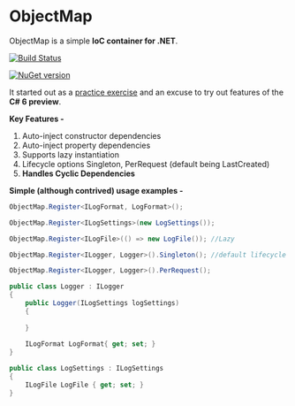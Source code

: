# ObjectMap
ObjectMap is a simple **IoC container for .NET**. 

[![Build Status](https://travis-ci.org/robinmaben/ObjectMap.svg?branch=master)](https://travis-ci.org/robinmaben/ObjectMap) 

[![NuGet version](https://badge.fury.io/nu/ObjectMap.svg)](http://badge.fury.io/nu/ObjectMap)

It started out as a [practice exercise](http://blog.mabenrob.in/post/objetmap-reinventing-the-wheel-learning-by-synthesis) and an excuse to try out features of the **C# 6 preview**.

**Key Features -**

1. Auto-inject constructor dependencies
2. Auto-inject property dependencies
3. Supports lazy instantiation
4. Lifecycle options Singleton, PerRequest (default being LastCreated)
5. **Handles Cyclic Dependencies**

**Simple (although contrived) usage examples -**

```csharp
ObjectMap.Register<ILogFormat, LogFormat>();

ObjectMap.Register<ILogSettings>(new LogSettings());

ObjectMap.Register<ILogFile>(() => new LogFile()); //Lazy

ObjectMap.Register<ILogger, Logger>().Singleton(); //default lifecycle option is .LastCreated()

ObjectMap.Register<ILogger, Logger>().PerRequest();

public class Logger : ILogger
{
    public Logger(ILogSettings logSettings)
    {
        
    }
    
    ILogFormat LogFormat{ get; set; }
}

public class LogSettings : ILogSettings
{
    ILogFile LogFile { get; set; }
}

```
